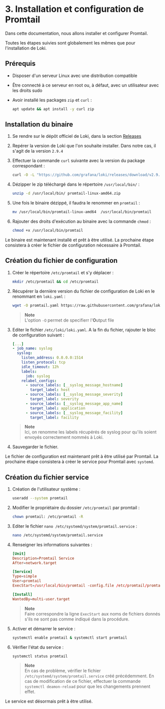 # 3. Installation et configuration de Promtail

Dans cette documentation, nous allons installer et configurer Promtail.

Toutes les étapes suivies sont globalement les mêmes que pour l'installation de Loki.

## Prérequis

- Disposer d'un serveur Linux avec une distribution compatible
- Être connecté à ce serveur en root ou, à défaut, avec un utilisateur avec les droits sudo
- Avoir installé les packages `zip` et `curl` :

    ```bash
    apt update && apt install -y curl zip
    ```

## Installation du binaire

1. Se rendre sur le dépôt officiel de Loki, dans la section [Releases](https://github.com/grafana/loki/releases/)
2. Repérer la version de Loki que l'on souhaite installer. Dans notre cas, il s'agit de la version `2.9.4`
3. Effectuer la commande `curl` suivante avec la version du package correspondant :

    ```bash
    curl -O -L "https://github.com/grafana/loki/releases/download/v2.9.4/promtail-linux-amd64.zip"
    ```

4. Dézipper le zip téléchargé dans le répertoire `/usr/local/bin/` :

    ```bash
    unzip -d /usr/local/bin/ promtail-linux-amd64.zip
    ```

5. Une fois le binaire dézippé, il faudra le renommer en `promtail` :

    ```bash
    mv /usr/local/bin/promtail-linux-amd64  /usr/local/bin/promtail
    ```

6. Rajouter des droits d'exécution au binaire avec la commande `chmod` :

    ```bash
    chmod +x /usr/local/bin/promtail
    ```

Le binaire est maintenant installé et prêt à être utilisé. La prochaine étape consistera à créer le fichier de configuration nécessaire à Promtail.

## Création du fichier de configuration

1. Créer le répertoire `/etc/promtail` et s'y déplacer :

    ```bash
    mkdir /etc/promtail && cd /etc/promtail
    ```

2. Récupérer la dernière version du fichier de configuration de Loki en le renommant en `loki.yaml` :

    ```bash
    wget -O promtail.yaml https://raw.githubusercontent.com/grafana/loki/main/clients/cmd/promtail/promtail-local-config.yaml
    ```

    > **Note**  
    > L'option `-O` permet de specifierr l'**O**utput file

3. Editer le fichier `/etc/loki/loki.yaml`. A la fin du fichier, rajouter le bloc de configuration suivant :

    ```yaml
    [...]
    - job_name: syslog
      syslog:
        listen_address: 0.0.0.0:1514
        listen_protocol: tcp
        idle_timeout: 12h
        labels:
          job: syslog
        relabel_configs:
          - source_labels: [__syslog_message_hostname]
            target_label: host
          - source_labels: [__syslog_message_severity]
            target_label: severity
          - source_labels: [__syslog_message_app_name]
            target_label: application
          - source_labels: [__syslog_message_facility]
            target_label: facility
    ```

    > **Note**  
    > Ici, on renomme les labels récupérés de syslog pour qu'ils soient envoyés correctement nommés à Loki.

4. Sauvegarder le fichier.

Le fichier de configuration est maintenant prêt à être utilisé par Promtail. La prochaine étape consistera à créer le service pour Promtail avec `systemd`.

## Création du fichier service

1. Création de l'utilisateur système :

    ```bash
    useradd --system promtail
    ```

2. Modifier le propriétaire du dossier `/etc/promtail` par promtail :

    ```bash
    chown promtail: /etc/promtail -R
    ```

3. Editer le fichier `nano /etc/systemd/system/promtail.service` :

    ```bash
    nano /etc/systemd/system/promtail.service
    ```

4. Renseigner les informations suivantes :

    ```conf
    [Unit]
    Description=Promtail Service
    After=network.target

    [Service]
    Type=simple
    User=promtail
    ExecStart=/usr/local/bin/promtail -config.file /etc/promtail/promtail.yaml

    [Install]
    WantedBy=multi-user.target
    ```

    > **Note**  
    > Faire correspondre la ligne `ExecStart` aux noms de fichiers donnés s'ils ne sont pas comme indiqué dans la procédure.

5. Activer et démarrer le service :

    ```bash
    systemctl enable promtail & systemctl start promtail
    ```

6. Vérifier l'état du service :

    ```bash
    systemctl status promtail
    ```

    > **Note**  
    > En cas de problème, vérifier le fichier `/etc/systemd/system/promtail.service` créé précédemment. En cas de modification de ce fichier, effectuer la commande `systemctl deamon-reload` pour que les changements prennent effet.

Le service est désormais prêt à être utilisé.
